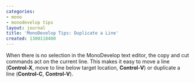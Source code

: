 ```yaml
---
categories:
- mono
- monodevelop tips
layout: journal
title: 'MonoDevelop Tips: Duplicate a Line'
created: 1300118400
---
```

When there is no selection in the MonoDevelop text editor, the copy and cut commands act on the current line. This makes it easy to move a line (<strong>Control-X</strong>, move to line below target location, <strong>Control-V</strong>) or duplicate a line (<strong>Control-C</strong>, <strong>Control-V</strong>).  
